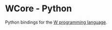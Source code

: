 # WCore - Python

Python bindings for the [W programming language](https://github.com/Wlanguage/core).
